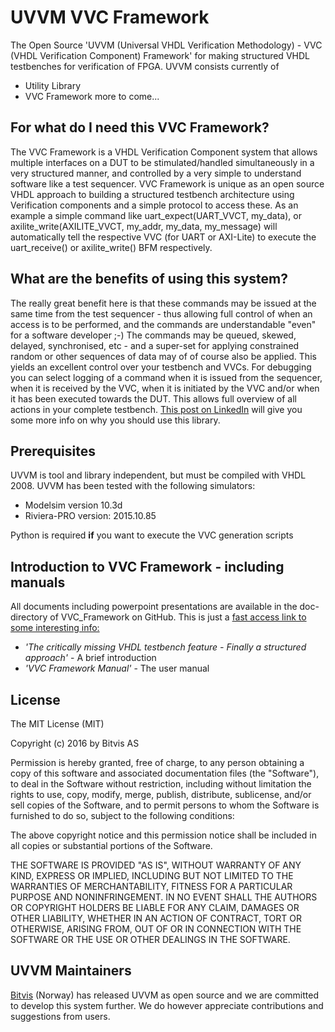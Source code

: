 # UVVM VVC Framework
The Open Source 'UVVM (Universal VHDL Verification Methodology) - VVC (VHDL Verification Component) Framework' for making structured VHDL testbenches for verification of FPGA.
UVVM consists currently of 
- Utility Library
- VVC Framework
more to come...

## For what do I need this VVC Framework?
The VVC Framework is a VHDL Verification Component system that allows multiple interfaces on a DUT to be stimulated/handled simultaneously in a very structured manner, and controlled by a very simple to understand software like a test sequencer. 
VVC Framework is unique as an open source VHDL approach to building a structured testbench architecture using Verification components and a simple protocol to access these. As an example a simple command like uart_expect(UART_VVCT, my_data), or axilite_write(AXILITE_VVCT, my_addr, my_data, my_message) will automatically tell the respective VVC (for UART or AXI-Lite) to execute the uart_receive() or axilite_write() BFM respectively. 

## What are the benefits of using this system?
The really great benefit here is that these commands may be issued at the same time from the test sequencer - thus allowing full control of when an access is to be performed, and the commands are understandable "even" for a software developer ;-)   The commands may be queued, skewed, delayed, synchronised, etc - and a super-set for applying constrained random or other sequences of data may of of course also be applied.
This yields an excellent control over your testbench and VVCs.
For debugging you can select logging of a command when it is issued from the sequencer, when it is received by the VVC, when it is initiated by the VVC and/or when it has been executed towards the DUT. This allows full overview of all actions in your complete testbench.
[This post on LinkedIn](https://www.linkedin.com/pulse/what-uvvm-espen-tallaksen) will give you some more info on why you should use this library.

## Prerequisites
UVVM is tool and library independent, but must be compiled with VHDL 2008.
UVVM has been tested with the following simulators:
- Modelsim version 10.3d
- Riviera-PRO version: 2015.10.85

Python is required **if** you want to execute the VVC generation scripts

## Introduction to VVC Framework - including manuals
All documents including powerpoint presentations are available in the doc-directory of VVC_Framework on GitHub.
This is just a [fast access link to some interesting info:](http://bitvis.no/resources/uvvm-vvc-framework-download/)
- *'The critically missing VHDL testbench feature - Finally a structured approach'* - A brief introduction
- *'VVC Framework Manual'*  - The user manual

## License

The MIT License (MIT) 

Copyright (c) 2016 by Bitvis AS 

Permission is hereby granted, free of charge, to any person obtaining a copy of this software and associated documentation files (the "Software"), to deal in the Software without restriction, including without limitation the rights to use, copy, modify, merge, publish, distribute, sublicense, and/or sell copies of the Software, and to permit persons to whom the Software is furnished to do so, subject to the following conditions: 

The above copyright notice and this permission notice shall be included in all copies or substantial portions of the Software. 

THE SOFTWARE IS PROVIDED "AS IS", WITHOUT WARRANTY OF ANY KIND, EXPRESS OR IMPLIED, INCLUDING BUT NOT LIMITED TO THE WARRANTIES OF MERCHANTABILITY, FITNESS FOR A PARTICULAR PURPOSE AND NONINFRINGEMENT. IN NO EVENT SHALL THE AUTHORS OR COPYRIGHT HOLDERS BE LIABLE FOR ANY CLAIM, DAMAGES OR OTHER LIABILITY, WHETHER IN AN ACTION OF CONTRACT, TORT OR OTHERWISE, ARISING FROM, OUT OF OR IN CONNECTION WITH THE SOFTWARE OR THE USE OR OTHER DEALINGS IN THE SOFTWARE. 

## UVVM Maintainers
[Bitvis](http://bitvis.no) (Norway) has released UVVM as open source and we are committed to develop this system further.
We do however appreciate contributions and suggestions from users.
